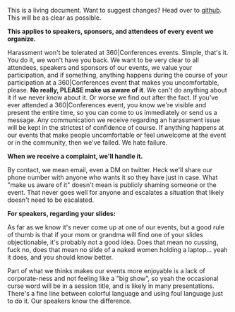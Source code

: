 This is a living document. Want to suggest changes? Head over to [github](https://github.com/jwilker/360idevdocs).
This will be as clear as possible.


__This applies to speakers, sponsors, and attendees of every event we organize.__

Harassment won't be tolerated at 360|Conferences events. Simple, that's it. You do it, we won't have you back. 
We want to be very clear to all attendees, speakers and sponsors of our events, we value your participation, and if something, anything happens during the course of your participation at a 360|Conferences event that makes you uncomfortable, please. __No really, PLEASE make us aware of it__. We can't do anything about it if we never know about it. Or worse we find out after the fact. If you've ever attended a 360|Conferences event, you know we're visible and present the entire time, so you can come to us immediately or send us a message. Any communication we receive regarding an harassment issue will be kept in the strictest of confidence of course.  If anything happens at our events that make people uncomfortable or feel unwelcome at the event or in the community, then we've failed. We hate failure.

__When we receive a complaint, we'll handle it.__
 
By contact, we mean email, even a DM on twitter. Heck we'll share our phone number with anyone who wants it so they have just in case. What "make us aware of it" doesn't mean is publicly shaming someone or the event. That never goes well for anyone and escalates a situation that likely doesn't need to be escalated.

 

 

__For speakers, regarding your slides:__

As far as we know it's never come up at one of our events, but a good rule of thumb is that if your mom or grandma will find one of your slides objectionable, it's probably not a good idea. Does that mean no cussing, fuck no, does that mean no slide of a naked women holding a laptop... yeah it does, and you should know better.

Part of what we thinks makes our events more enjoyable is a lack of corporate-ness and not feeling like a "big show", so yeah the occasional curse word will be in a session title, and is likely in many presentations. There's a fine line between colorful language and  using foul language just to do it. Our speakers know the difference.

 
